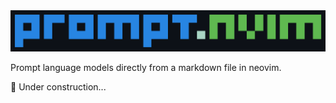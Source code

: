 <img src="logo.png" />

Prompt language models directly from a markdown file in neovim.

🚧 Under construction...
